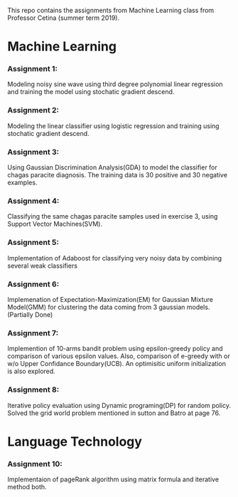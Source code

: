 This repo contains the assignments from Machine Learning class from Professor Cetina (summer term 2019).

# Machine Learning

### Assignment 1:
Modeling noisy sine wave using  third degree polynomial linear regression and training the model using stochatic gradient descend.


### Assignment 2:
Modeling the linear classifier using logistic regression and training using stochatic gradient descend.


### Assignment 3:
Using Gaussian Discrimination Analysis(GDA) to model the classifier for chagas paracite diagnosis. The training data is 30 positive and 30 negative examples.


### Assignment 4:
Classifying the same chagas paracite samples used in exercise 3, using Support Vector Machines(SVM).


### Assignment 5:
Implementation of Adaboost for classifying very noisy data by combining several weak classifiers


### Assignment 6:
Implemenation of Expectation-Maximization(EM) for Gaussian Mixture Model(GMM) for clustering the data coming from 3 gaussian models.(Partially Done)


### Assignment 7:
Implemention of 10-arms bandit problem using epsilon-greedy policy and comparison of various epsilon values.
Also, comparison of e-greedy with or w/o Upper Confidance Boundary(UCB). An optimisitic uniform initialization is also explored.


### Assignment 8:
Iterative policy evaluation using Dynamic programing(DP) for random policy. Solved the grid world problem mentioned in sutton and Batro at page 76.

# Language Technology

### Assignment 10:
Implementaion of pageRank algorithm using matrix formula and iterative method both.




